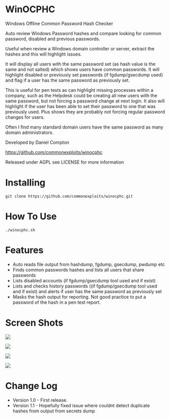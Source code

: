 WinOCPHC
========

Windows Offline Common Password Hash Checker

Auto review Windows Password hashes and compare looking for common password, disabled and previous passwords.

Useful when review a Windows domain controller or server, extract the hashes and this will highlight issues.

It will display all users with the same password set (as hash value is the same and not salted) which shows users have common passwords.
It will highlight disabled or previously set passwords (if fgdump/gsecdump used) and flag if a user has the same password as previously set.

This is useful for pen tests as can highlight missing processes within a company, such as the Helpdesk could be creating all new users with the same password, but not forcing a password change at next login.
It also will highlight if the user has been able to set their password to one that was previously used. Plus shows they are probably not forcing regular password changes for users.

Often I find many standard domain users have the same password as many domain administrators.

Developed by Daniel Compton

https://github.com/commonexploits/winocphc

Released under AGPL see LICENSE for more information


Installing
========

    git clone https://github.com/commonexploits/winocphc.git

How To Use
========

    ./winocphc.sh


Features
========

* Auto reads file output from hashdump, fgdump, gsecdump, pwdump etc
* Finds common passwords hashes and lists all users that share passwords
* Lists disabled accounts (if fgdump/gsecdump tool used and if exist)
* Lists and checks history passwords ((if fgdump/gsecdump tool used and if exist) and alerts if user has the same password as previously set
* Masks the hash output for reporting. Not good practice to put a password of the hash in a pen test report.

Screen Shots
========

![](http://commonexploits.com/wp-content/uploads/2013/10/1.jpg)

![](http://commonexploits.com/wp-content/uploads/2013/10/2.jpg)

![](http://commonexploits.com/wp-content/uploads/2013/10/3.jpg)

![](http://commonexploits.com/wp-content/uploads/2013/10/4.jpg)



Change Log
========

* Version 1.0 - First release.
* Version 1.1 - Hopefully fixed issue where couldnt detect duplicate hashes from output from secrets dump

